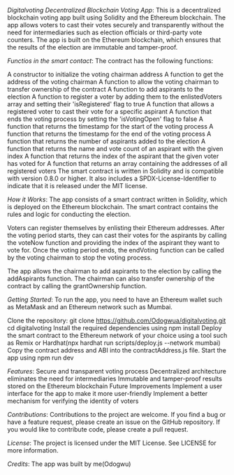 _Digitalvoting Decentralized Blockchain Voting App_:
This is a decentralized blockchain voting app built using Solidity and the Ethereum blockchain. The app allows voters to cast their votes securely and transparently without the need for intermediaries such as election officials or third-party vote counters. The app is built on the Ethereum blockchain, which ensures that the results of the election are immutable and tamper-proof.

_Functios in the smart contact_:
The contract has the following functions:

A constructor to initialize the voting chairman address
A function to get the address of the voting chairman
A function to allow the voting chairman to transfer ownership of the contract
A function to add aspirants to the election
A function to register a voter by adding them to the enlistedVoters array and setting their 'isRegistered' flag to true
A function that allows a registered voter to cast their vote for a specific aspirant
A function that ends the voting process by setting the 'isVotingOpen' flag to false
A function that returns the timestamp for the start of the voting process
A function that returns the timestamp for the end of the voting process
A function that returns the number of aspirants added to the election
A function that returns the name and vote count of an aspirant with the given index
A function that returns the index of the aspirant that the given voter has voted for
A function that returns an array containing the addresses of all registered voters
The smart contract is written in Solidity and is compatible with version 0.8.0 or higher. It also includes a SPDX-License-Identifier to indicate that it is released under the MIT license.

_How it Works_:
The app consists of a smart contract written in Solidity, which is deployed on the Ethereum blockchain. The smart contract contains the rules and logic for conducting the election.

Voters can register themselves by enlisting their Ethereum addresses. After the voting period starts, they can cast their votes for the aspirants by calling the voteNow function and providing the index of the aspirant they want to vote for. Once the voting period ends, the endVoting function can be called by the voting chairman to stop the voting process.

The app allows the chairman to add aspirants to the election by calling the addAspirants function. The chairman can also transfer ownership of the contract by calling the grantOwnership function.

_Getting Started_:
To run the app, you need to have an Ethereum wallet such as MetaMask and an Ethereum network such as Mumbai.

Clone the repository:
git clone https://github.com/Odogwua/digitalvoting.git
cd digitalvoting
Install the required dependencies using npm install
Deploy the smart contract to the Ethereum network of your choice using a tool such as Remix or Hardhat(npx hardhat run scripts/deploy.js --network mumbai)
Copy the contract address and ABI into the contractAddress.js file.
Start the app using npm run dev

_Features_:
Secure and transparent voting process
Decentralized architecture eliminates the need for intermediaries
Immutable and tamper-proof results stored on the Ethereum blockchain
Future Improvements
Implement a user interface for the app to make it more user-friendly
Implement a better mechanism for verifying the identity of voters

_Contributions_:
Contributions to the project are welcome. If you find a bug or have a feature request, please create an issue on the GitHub repository. If you would like to contribute code, please create a pull request.

_License_:
The project is licensed under the MIT License. See LICENSE for more information.

_Credits_:
The app was built by me(Odogwu)
